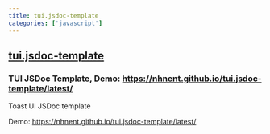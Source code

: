 ```yaml
---
title: tui.jsdoc-template
categories: ['javascript']
---
```

## [tui.jsdoc-template](https://github.com/nhn/tui.jsdoc-template)

### TUI JSDoc Template, Demo: https://nhnent.github.io/tui.jsdoc-template/latest/

Toast UI JSDoc template

Demo: https://nhnent.github.io/tui.jsdoc-template/latest/
